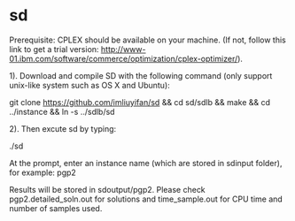 # sd

Prerequisite: CPLEX should be available on your machine. (If not, follow this link to get a trial version: http://www-01.ibm.com/software/commerce/optimization/cplex-optimizer/).

1). Download and compile SD with the following command (only support unix-like system such as OS X and Ubuntu):

git clone https://github.com/imliuyifan/sd && cd sd/sdlb && make && cd ../instance && ln -s ../sdlb/sd

2). Then excute sd by typing:

./sd

At the prompt, enter an instance name (which are stored in sdinput folder), for example: pgp2

Results will be stored in sdoutput/pgp2. Please check pgp2.detailed_soln.out for solutions and time_sample.out for CPU time and number of samples used.
